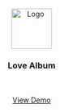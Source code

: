 <!-- Improved compatibility of back to top link: See: https://github.com/othneildrew/Best-README-Template/pull/73 -->

<a name="readme-top"></a>


<!-- PROJECT LOGO -->
<br />
<div align="center">
  <a href="https://github.com/JoaoFranco03/photography-portfolio">
    <img src="dist/assets/Logo.jpg" alt="Logo" width="80" height="80">
  </a>

  <h3 align="center">Love Album</h3>

  <p align="center">
    <br />
    <br />
    <a href="https://lovealbum.netlify.app/">View Demo</a>
    <br />
    <br />
    
  </p>
</div>